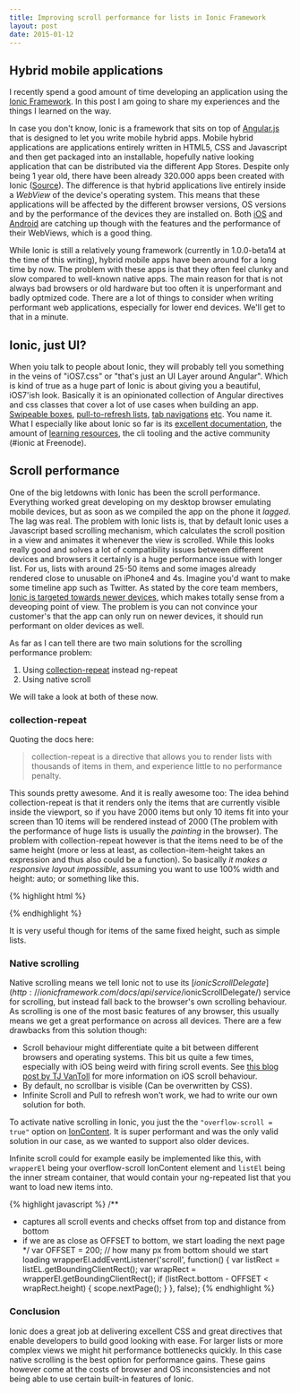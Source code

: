 ```yaml
---
title: Improving scroll performance for lists in Ionic Framework
layout: post
date: 2015-01-12
---
```


## Hybrid mobile applications
I recently spend a good amount of time developing an application using the [Ionic Framework](http://ionicframework.com/). In this post I am going to share my experiences and the things I learned on the way.

In case you don't know, Ionic is a framework that sits on top of [Angular.js](https://angularjs.org/) that is designed to let you write mobile hybrid apps. Mobile hybrid applications are applications entirely written in HTML5, CSS and Javascript and then get packaged into an installable, hopefully native looking application that can be distributed via the different App Stores.
Despite only being 1 year old, there have been already 320.000 apps been created with Ionic ([Source](http://ionicframework.com/blog/ionic-one-year-review/)).
The difference is that hybrid applications live entirely inside a *WebView* of the device's operating system.
This means that these applications will be affected by the different browser versions, OS versions and by the performance of the devices they are installed on. Both [iOS](http://nshipster.com/wkwebkit/) and [Android](https://developer.chrome.com/multidevice/webview/overview) are catching up though with the features and the performance of their WebViews, which is a good thing.

While Ionic is still a relatively young framework (currently in 1.0.0-beta14 at the time of this writing), hybrid mobile apps have been around for a long time by now. The problem with these apps is that they often feel clunky and slow compared to well-known native apps.
The main reason for that is not always bad browsers or old hardware but too often it is unperformant and badly optmized code. There are a lot of things to consider when writing performant web applications, especially for lower end devices. We'll get to that in a minute.

## Ionic, just UI?
When yoiu talk to people about Ionic, they will probably tell you something in the veins of "iOS7.css" or "that's just an UI Layer around Angular". Which is kind of true as a huge part of Ionic is about giving you a beautiful, iOS7'ish look. Basically it is an opinionated collection of Angular directives and css classes that cover a lot of use cases when building an app. [Swipeable boxes](http://ionicframework.com/docs/api/directive/ionSlideBox/), [pull-to-refresh lists](http://ionicframework.com/docs/api/directive/ionRefresher/), [tab navigations](http://ionicframework.com/docs/api/directive/ionTabs/) [etc](http://ionicframework.com/docs/api/directive/ionSideMenus/). You name it.
What I especially like about Ionic so far is its [excellent documentation](http://ionicframework.com/docs/), the amount of [learning resources](http://learn.ionicframework.com/), the cli tooling and the active community (#ionic at Freenode).


## Scroll performance
One of the big letdowns with Ionic has been the scroll performance. Everything worked great developing on my desktop browser emulating mobile devices, but as soon as we compiled the app on the phone it *lagged*. The lag was real.
The problem with Ionic lists is, that by default Ionic uses a Javascript based scrolling mechanism, which calculates the scroll position in a view and animates it whenever the view is scrolled. While this looks really good and solves a lot of compatibility issues between different devices and browsers it certainly is a huge performance issue with longer list. For us, lists with around 25-50 items and some images already rendered close to unusable on iPhone4 and 4s. Imagine you'd want to make some timeline app such as Twitter.
As stated by the core team members, [Ionic is targeted towards newer devices](https://github.com/driftyco/ionic/issues/287#issuecomment-30441099), which makes totally sense from a deveoping point of view. The problem is you can not convince your customer's that the app can only run on newer devices, it should run performant on older devices as well.

As far as I can tell there are two main solutions for the scrolling performance problem:

1. Using [collection-repeat](http://ionicframework.com/docs/api/directive/collectionRepeat/) instead ng-repeat
2. Using native scroll

We will take a look at both of these now.

### collection-repeat
Quoting the docs here:

> collection-repeat is a directive that allows you to render lists with thousands of items in them, and experience little to no performance penalty.

This sounds pretty awesome. And it is really awesome too: The idea behind collection-repeat is that it renders only the items that are currently visible inside the viewport, so if you have 2000 items but only 10 items fit into your screen than 10 items will be rendered instead of 2000 (The problem with the performance of huge lists is usually the *painting* in the browser). The problem with collection-repeat however is that the items need to be of the same height (more or less at least, as collection-item-height takes an expression and thus also could be a function). So basically  _it makes a responsive layout impossible_, assuming you want to use 100% width and height: auto; or something like this.

{% highlight html %}
<div class="contact-list">
  <div ng-repeat="person in contacts | filter:{name: searchModel.name}"
     class="item item-icon-right"
     ng-class="{'selected': option.active}"
     ng-click="showDetails(person)">
      <span ng-bind="::person.name"></span>
  </div>
</div>
{% endhighlight %}


It is very useful though for items of the same fixed height, such as simple lists.

### Native scrolling

Native scrolling means we tell Ionic not to use its [$ionicScrollDelegate](http://ionicframework.com/docs/api/service/$ionicScrollDelegate/) service for scrolling, but instead fall back to the browser's own scrolling behaviour. As scrolling is one of the most basic features of any browser, this usually means we get a great performance on across all devices.
There are a few drawbacks from this solution though:

* Scroll behaviour might differentiate quite a bit between different browsers and operating systems. This bit us quite a few times, especially with iOS being weird with firing scroll events. See [this blog post by TJ VanToll](http://developer.telerik.com/featured/scroll-event-change-ios-8-big-deal/) for more information on iOS scroll behaviour.
* By default, no scrollbar is visible (Can be overwritten by CSS).
* Infinite Scroll and Pull to refresh won't work, we had to write our own solution for both.

To activate native scrolling in Ionic, you just the the `"overflow-scroll = true"` option on [IonContent](http://ionicframework.com/docs/api/directive/ionContent/). It is super performant and was the only valid solution in our case, as we wanted to support also older devices.

Infinite scroll could for example easily be implemented like this, with `wrapperEl` being your overflow-scroll IonContent element and `listEl` being the inner stream container, that would contain your ng-repeated list that you want to load new items into.


{% highlight javascript %}
/**
 * captures all scroll events and checks offset from top and distance from bottom
 * if we are as close as OFFSET to bottom, we start loading the next page
 */
var OFFSET = 200; // how many px from bottom should we start loading
wrapperEl.addEventListener('scroll', function() {
    var listRect = listEL.getBoundingClientRect();
    var wrapRect = wrapperEl.getBoundingClientRect();
    if (listRect.bottom - OFFSET < wrapRect.height) {
        scope.nextPage();
    }
}, false);
{% endhighlight %}

### Conclusion

Ionic does a great job at delivering excellent CSS and great directives that enable developers to build good looking with ease. For larger lists or more complex views we might hit performance bottlenecks quickly. In this case native scrolling is the best option for performance gains. These gains however come at the costs of browser and OS inconsistencies and not being able to use certain built-in features of Ionic.
